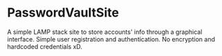 # PasswordVaultSite
A simple LAMP stack site to store accounts' info through a graphical interface. Simple user registration and authentication. No encryption and hardcoded credentials xD.
